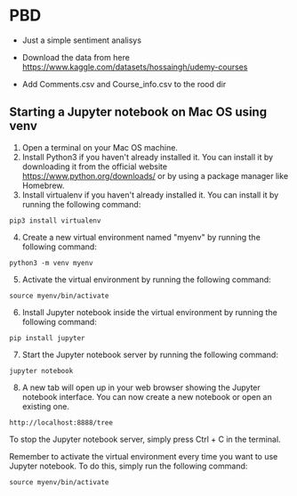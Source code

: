 # PBD

- Just a simple sentiment analisys 

- Download the data from here https://www.kaggle.com/datasets/hossaingh/udemy-courses

- Add Comments.csv and Course_info.csv to the rood dir

## Starting a Jupyter notebook on Mac OS using venv

1. Open a terminal on your Mac OS machine.
2. Install Python3 if you haven't already installed it. You can install it by downloading it from the official website https://www.python.org/downloads/ or by using a package manager like Homebrew.
3. Install virtualenv if you haven't already installed it. You can install it by running the following command:

```pip3 install virtualenv```

4. Create a new virtual environment named "myenv" by running the following command:

```python3 -m venv myenv```

5. Activate the virtual environment by running the following command:

```source myenv/bin/activate```

6. Install Jupyter notebook inside the virtual environment by running the following command:

```pip install jupyter```

7. Start the Jupyter notebook server by running the following command:

```jupyter notebook```

8. A new tab will open up in your web browser showing the Jupyter notebook interface. You can now create a new notebook or open an existing one.

```http://localhost:8888/tree```

To stop the Jupyter notebook server, simply press Ctrl + C in the terminal.

Remember to activate the virtual environment every time you want to use Jupyter notebook. To do this, simply run the following command:

```source myenv/bin/activate```
